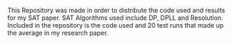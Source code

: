 This Repository was made in order to distribute the code used and results for my SAT paper.
SAT Algorithms used include DP, DPLL and Resolution.
Included in the repository is the code used and 20 test runs that made up the average in my research paper.
